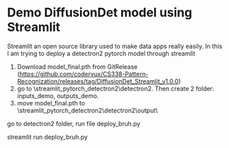 # Demo DiffusionDet model using Streamlit
Streamlit an open source library used to make data apps really easily. In this I am trying to deploy a detectron2 pytorch model through streamlit


1. Download model_final.pth from GitRelease (https://github.com/codervux/CS338-Pattern-Recognization/releases/tag/DiffusionDet_Streamlit_v1.0.0)
2. go to \streamlit_pytorch_detectron2\detectron2. Then create 2 folder: inputs_demo, outputs_demo.
3. move model_final.pth to \streamlit_pytorch_detectron2\detectron2\output\

go to detectron2 folder, run file deploy_bruh.py

streamlit run deploy_bruh.py

